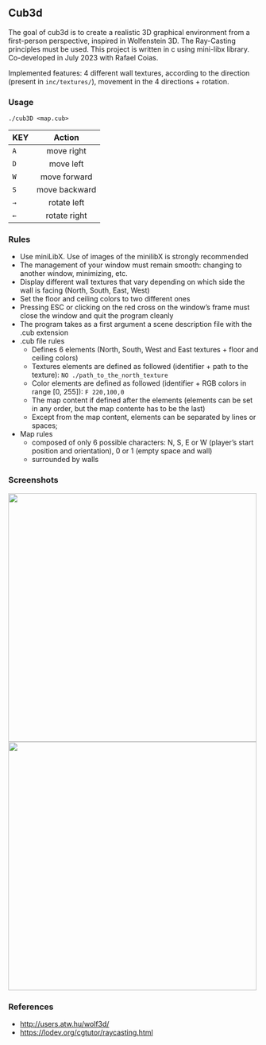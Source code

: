 ## Cub3d

The goal of cub3d is to create a realistic 3D graphical environment from a first-person perspective, inspired in Wolfenstein 3D. The Ray-Casting principles must be used. This project is written in c using mini-libx library. Co-developed in July 2023 with Rafael Coias.

Implemented features: 4 different wall textures, according to the direction (present in ``inc/textures/``), movement in the 4 directions + rotation.

### Usage

```shell
./cub3D <map.cub>
```

 KEY           | Action        |
| ------------- |:-------------:|
| `A`           | move right     |
| `D`           | move left    |
| `W`           | move forward  |
| `S`           | move backward |
| `→`           | rotate left |
| `←`           | rotate right   |


### Rules

- Use miniLibX. Use of images of the minilibX is strongly recommended
- The management of your window must remain smooth: changing to another window, minimizing, etc.
- Display different wall textures that vary depending on which side the wall is facing (North, South, East, West)
- Set the floor and ceiling colors to two different ones
- Pressing ESC or clicking on the red cross on the window’s frame must close the window and quit the program cleanly
- The program takes as a first argument a scene description file with the .cub extension
- .cub file rules
   - Defines 6 elements (North, South, West and East textures + floor and ceiling colors)
  - Textures elements are defined as followed (identifier + path to the texture):   ``NO ./path_to_the_north_texture``
  - Color elements are defined as followed (identifier + RGB colors in range [0, 255]):   ``F 220,100,0``
  - The map content if defined after the elements (elements can be set in any order, but the map contente has to be the last)
  - Except from the map content, elements can be separated by lines or spaces; 
- Map rules
  - composed of only 6 possible characters: N, S, E or W (player’s start position and orientation), 0 or 1 (empty space and wall)
  - surrounded by walls

 
### Screenshots

<p float="left">
  <img src="https://github.com/terezamr/cub3D/assets/80223858/3af94175-6466-4a4f-9de3-6823b42bb7f4" width="500" />
  <img src="https://github.com/terezamr/cub3D/assets/80223858/59dfc775-f59d-40df-8270-46f6eab077d6" width="500" /> 
</p>

### References
- http://users.atw.hu/wolf3d/
- https://lodev.org/cgtutor/raycasting.html
